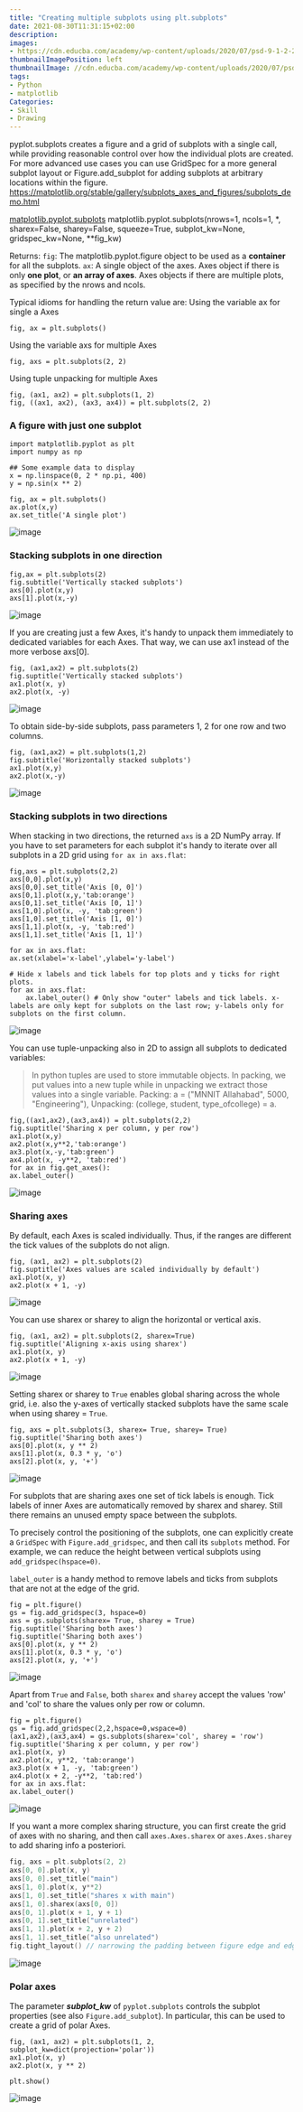 ```yaml
---
title: "Creating multiple subplots using plt.subplots"
date: 2021-08-30T11:31:15+02:00
description:
images:
- https://cdn.educba.com/academy/wp-content/uploads/2020/07/psd-9-1-2-2.jpg
thumbnailImagePosition: left
thumbnailImage: //cdn.educba.com/academy/wp-content/uploads/2020/07/psd-9-1-2-2.jpg
tags:
- Python
- matplotlib
Categories:
- Skill
- Drawing
---
```

pyplot.subplots creates a figure and a grid of subplots with a single call, while providing reasonable control over how the individual plots are created. For more advanced use cases you can use GridSpec for a more general subplot layout or Figure.add_subplot for adding subplots at arbitrary locations within the figure.
https://matplotlib.org/stable/gallery/subplots_axes_and_figures/subplots_demo.html

[matplotlib.pyplot.subplots](https://matplotlib.org/stable/api/_as_gen/matplotlib.pyplot.subplots.html#matplotlib.pyplot.subplots)
matplotlib.pyplot.subplots(nrows=1, ncols=1, *, sharex=False, sharey=False, squeeze=True, subplot_kw=None, gridspec_kw=None, **fig_kw)

Returns:
`fig`: The matplotlib.pyplot.figure object to be used as a **container** for all the subplots.
`ax`: A single object of the axes. Axes object if there is only **one plot**, or **an array of axes**. Axes objects if there are multiple plots, as specified by the nrows and ncols.

Typical idioms for handling the return value are:
Using the variable ax for single a Axes
```
fig, ax = plt.subplots()
```
Using the variable axs for multiple Axes
```
fig, axs = plt.subplots(2, 2)
```
Using tuple unpacking for multiple Axes
```
fig, (ax1, ax2) = plt.subplots(1, 2)
fig, ((ax1, ax2), (ax3, ax4)) = plt.subplots(2, 2)
```
### A figure with just one subplot
```
import matplotlib.pyplot as plt
import numpy as np

## Some example data to display
x = np.linspace(0, 2 * np.pi, 400)
y = np.sin(x ** 2)
```
```
fig, ax = plt.subplots()
ax.plot(x,y)
ax.set_title('A single plot')
```
![image](https://user-images.githubusercontent.com/65668613/131475906-69dd85ff-bcbb-4288-a24e-cf2b9295dfce.png)

### Stacking subplots in one direction
```
fig,ax = plt.subplots(2)
fig.subtitle('Vertically stacked subplots')
axs[0].plot(x,y)
axs[1].plot(x,-y)
```
![image](https://user-images.githubusercontent.com/65668613/131477410-d915bb0d-cc24-456a-8c72-bab48296ff5a.png)

If you are creating just a few Axes, it's handy to unpack them immediately to dedicated variables for each Axes. That way, we can use ax1 instead of the more verbose axs[0].

```
fig, (ax1,ax2) = plt.subplots(2)
fig.suptitle('Vertically stacked subplots')
ax1.plot(x, y)
ax2.plot(x, -y)
```
![image](https://user-images.githubusercontent.com/65668613/131477875-586ceb55-220a-49a8-8f81-4be319c12bad.png)

To obtain side-by-side subplots, pass parameters 1, 2 for one row and two columns.
```
fig, (ax1,ax2) = plt.subplots(1,2)
fig.subtitle('Horizontally stacked subplots')
ax1.plot(x,y)
ax2.plot(x,-y)
```
![image](https://user-images.githubusercontent.com/65668613/131478295-c31e785f-e621-4c57-96c6-e9c478087212.png)

### Stacking subplots in two directions
When stacking in two directions, the returned `axs` is a 2D NumPy array.
If you have to set parameters for each subplot it's handy to iterate over all subplots in a 2D grid using `for ax in axs.flat`:
```
fig,axs = plt.subplots(2,2)
axs[0,0].plot(x,y)
axs[0,0].set_title('Axis [0, 0]')
axs[0,1].plot(x,y,'tab:orange')
axs[0,1].set_title('Axis [0, 1]')
axs[1,0].plot(x, -y, 'tab:green')
axs[1,0].set_title('Axis [1, 0]')
axs[1,1].plot(x, -y, 'tab:red')
axs[1,1].set_title('Axis [1, 1]')

for ax in axs.flat:
ax.set(xlabel='x-label',ylabel='y-label')

# Hide x labels and tick labels for top plots and y ticks for right plots.
for ax in axs.flat:
    ax.label_outer() # Only show "outer" labels and tick labels. x-labels are only kept for subplots on the last row; y-labels only for subplots on the first column.
```
![image](https://user-images.githubusercontent.com/65668613/131483362-8726e2b9-631a-40cf-b78b-72dc71beca98.png)

You can use tuple-unpacking also in 2D to assign all subplots to dedicated variables:
> In python tuples are used to store immutable objects. In packing, we put values into a new tuple while in unpacking we extract those values into a single variable.
Packing: a = ("MNNIT Allahabad", 5000, "Engineering"),
Unpacking: (college, student, type_ofcollege) = a.
```
fig,((ax1,ax2),(ax3,ax4)) = plt.subplots(2,2)
fig.suptitle('Sharing x per column, y per row')
ax1.plot(x,y)
ax2.plot(x,y**2,'tab:orange')
ax3.plot(x,-y,'tab:green')
ax4.plot(x, -y**2, 'tab:red')
for ax in fig.get_axes():
ax.label_outer()
```
![image](https://user-images.githubusercontent.com/65668613/131642513-eff75765-a38b-4435-9e2f-7f19af2c0fa2.png)

### Sharing axes
By default, each Axes is scaled individually. Thus, if the ranges are different the tick values of the subplots do not align.
```
fig, (ax1, ax2) = plt.subplots(2)
fig.suptitle('Axes values are scaled individually by default')
ax1.plot(x, y)
ax2.plot(x + 1, -y)
```
![image](https://user-images.githubusercontent.com/65668613/131644381-699d2759-d34d-4f97-806d-5f0aae2653b5.png)

You can use sharex or sharey to align the horizontal or vertical axis.
```
fig, (ax1, ax2) = plt.subplots(2, sharex=True)
fig.suptitle('Aligning x-axis using sharex')
ax1.plot(x, y)
ax2.plot(x + 1, -y)
```
![image](https://user-images.githubusercontent.com/65668613/131644328-ebcdf740-902e-4989-b819-9a9e4f1b3fe5.png)

Setting sharex or sharey to `True` enables global sharing across the whole grid, i.e. also the y-axes of vertically stacked subplots have the same scale when using sharey = `True`.
```
fig, axs = plt.subplots(3, sharex= True, sharey= True)
fig.suptitle('Sharing both axes')
axs[0].plot(x, y ** 2)
axs[1].plot(x, 0.3 * y, 'o')
axs[2].plot(x, y, '+')
```
![image](https://user-images.githubusercontent.com/65668613/131645322-d62a6c81-fdff-40d4-963e-f8ec8b173588.png)

For subplots that are sharing axes one set of tick labels is enough. Tick labels of inner Axes are automatically removed by sharex and sharey. Still there remains an unused empty space between the subplots.

To precisely control the positioning of the subplots, one can explicitly create a `GridSpec` with `Figure.add_gridspec`, and then call its `subplots` method. For example, we can reduce the height between vertical subplots using `add_gridspec(hspace=0)`.

`label_outer` is a handy method to remove labels and ticks from subplots that are not at the edge of the grid.
```
fig = plt.figure()
gs = fig.add_gridspec(3, hspace=0)
axs = gs.subplots(sharex= True, sharey = True)
fig.suptitle('Sharing both axes')
fig.suptitle('Sharing both axes')
axs[0].plot(x, y ** 2)
axs[1].plot(x, 0.3 * y, 'o')
axs[2].plot(x, y, '+')
```
![image](https://user-images.githubusercontent.com/65668613/131649016-9975c4c0-402a-449c-8f8c-0e76b46baa9f.png)

Apart from `True` and `False`, both `sharex` and `sharey` accept the values 'row' and 'col' to share the values only per row or column.
```
fig = plt.figure()
gs = fig.add_gridspec(2,2,hspace=0,wspace=0)
(ax1,ax2),(ax3,ax4) = gs.subplots(sharex='col', sharey = 'row')
fig.suptitle('Sharing x per column, y per row')
ax1.plot(x, y)
ax2.plot(x, y**2, 'tab:orange')
ax3.plot(x + 1, -y, 'tab:green')
ax4.plot(x + 2, -y**2, 'tab:red')
for ax in axs.flat:
ax.label_outer()
```
![image](https://user-images.githubusercontent.com/65668613/131649828-b7ab90f6-7a7b-444a-abd1-69dc97ba93c6.png)

If you want a more complex sharing structure, you can first create the grid of axes with no sharing, and then call `axes.Axes.sharex` or `axes.Axes.sharey` to add sharing info a posteriori.
```go {linenos= false,hl_lines=[6],linenostart=184}
fig, axs = plt.subplots(2, 2)
axs[0, 0].plot(x, y)
axs[0, 0].set_title("main")
axs[1, 0].plot(x, y**2)
axs[1, 0].set_title("shares x with main")
axs[1, 0].sharex(axs[0, 0])
axs[0, 1].plot(x + 1, y + 1)
axs[0, 1].set_title("unrelated")
axs[1, 1].plot(x + 2, y + 2)
axs[1, 1].set_title("also unrelated")
fig.tight_layout() // narrowing the padding between figure edge and edges of the subplots
```
![image](https://user-images.githubusercontent.com/65668613/131653973-f49b697d-1db1-4ae0-a6fa-498b44fb6d2c.png)

### Polar axes
The parameter ***subplot_kw*** of `pyplot.subplots` controls the subplot properties (see also `Figure.add_subplot`). In particular, this can be used to create a grid of polar Axes.
```
fig, (ax1, ax2) = plt.subplots(1, 2, subplot_kw=dict(projection='polar'))
ax1.plot(x, y)
ax2.plot(x, y ** 2)

plt.show()
```
![image](https://user-images.githubusercontent.com/65668613/131653802-efa8c7fd-8cba-4e9c-bc8f-c1f060d3fb76.png)
